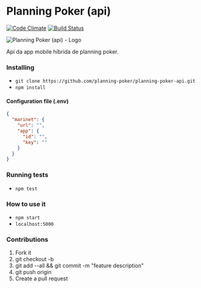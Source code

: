 # Planning Poker (api)

[![Code Climate](https://codeclimate.com/github/planning-poker/planning-poker-api/badges/gpa.svg)](https://codeclimate.com/github/planning-poker/planning-poker-api)
[![Build Status](https://travis-ci.org/planning-poker/planning-poker-api.svg?branch=master)](https://travis-ci.org/planning-poker/planning-poker-api)

![Planning Poker (api) - Logo][logo]

Api da app mobile híbrida de planning poker.

### Installing

* `git clone https://github.com/planning-poker/planning-poker-api.git`
* `npm install`

#### Configuration file (.env)

```json
{
  "marinet": {
    "url": "",
    "app": {
      "id": "",
      "key": ""
    }
  }
}
```

### Running tests

* `npm test`

### How to use it

* `npm start`
* `localhost:5000`

### Contributions

1. Fork it
2. git checkout -b <branch-name>
3. git add --all && git commit -m "feature description"
4. git push origin <branch-name>
5. Create a pull request

[logo]: https://raw.githubusercontent.com/planning-poker/planning-poker-api/master/logo.png "Planning Poker (api) - Logo"
